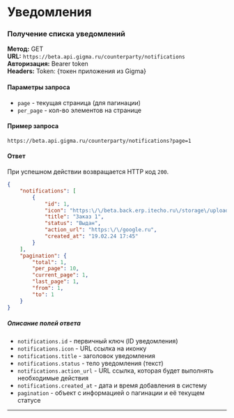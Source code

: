 # Уведомления

### Получение списка уведомлений

**Метод:** GET  
**URL:** `https://beta.api.gigma.ru/counterparty/notifications`  
**Авторизация:** Bearer token  
**Headers:** Token: {токен приложения из Gigma}  

#### Параметры запроса

- `page` - текущая страница (для пагинации)
- `per_page` - кол-во элементов на странице

#### Пример запроса

`https://beta.api.gigma.ru/counterparty/notifications?page=1`

#### Ответ

При успешном действии возвращается HTTP код `200`.
```json
{
	"notifications": [
		{
			"id": 1,
			"icon": "https:\/\/beta.back.erp.itecho.ru\/storage\/uploads\/order_complete.svg",
			"title": "Заказ 1",
			"status": "Выдан",
			"action_url": "https:\/\/google.ru",
			"created_at": "19.02.24 17:45"
		}
	],
	"pagination": {
		"total": 1,
		"per_page": 10,
		"current_page": 1,
		"last_page": 1,
		"from": 1,
		"to": 1
	}
}
```

##### Описание полей ответа

- `notifications.id` - первичный ключ (ID уведомления)
- `notifications.icon` - URL ссылка на иконку
- `notifications.title` - заголовок уведомления
- `notifications.status` - тело уведомления (текст)
- `notifications.action_url` - URL ссылка, которая будет выполнять необходимые действия
- `notifications.created_at` - дата и время добавления в систему
- `pagination` - объект с информацией о пагинации и её текущем статусе

---